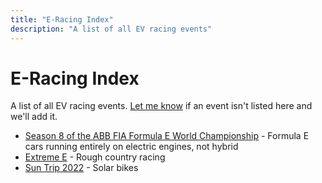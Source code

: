 ```yaml
---
title: "E-Racing Index"
description: "A list of all EV racing events"
---
```


# E-Racing Index

A list of all EV racing events. [Let me know](https://github.com/pydanny/daniel.feldroy.com/issues/new) if an event isn't listed here and we'll add it.

- [Season 8 of the ABB FIA Formula E World Championship](https://www.fiaformulae.com/en/championship/race-calendar) - Formula E cars running entirely on electric engines, not hybrid
- [Extreme E](https://www.extreme-e.com/) - Rough country racing
- [Sun Trip 2022](https://www.thesuntrip.com/en/) - Solar bikes
